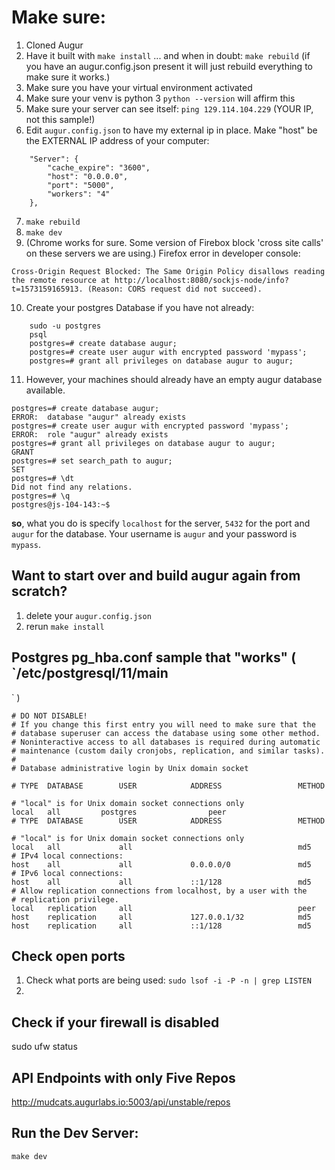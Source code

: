 # Make sure: 
1. Cloned Augur
2. Have it built with `make install` ... and when in doubt: `make rebuild` (if you have an augur.config.json present it will just rebuild everything to make sure it works.)
3. Make sure you have your virtual environment activated
4. Make sure your venv is python 3 `python --version` will affirm this
5. Make sure your server can see itself: `ping 129.114.104.229` (YOUR IP, not this sample!)
6. Edit `augur.config.json` to have my external ip in place. Make "host" be the EXTERNAL IP address of your computer:
```
    "Server": {
        "cache_expire": "3600",
        "host": "0.0.0.0",
        "port": "5000",
        "workers": "4"
    },
```
7. `make rebuild`
8. `make dev`
9. (Chrome works for sure. Some version of Firebox block 'cross site calls' on these servers we are using.) Firefox error in developer console: 
```
Cross-Origin Request Blocked: The Same Origin Policy disallows reading the remote resource at http://localhost:8080/sockjs-node/info?t=1573159165913. (Reason: CORS request did not succeed).
```
10. Create your postgres Database if you have not already: 
```
    sudo -u postgres 
    psql
    postgres=# create database augur;
    postgres=# create user augur with encrypted password 'mypass';
    postgres=# grant all privileges on database augur to augur;
```
11. However, your machines should already have an empty augur database available.
```
postgres=# create database augur;
ERROR:  database "augur" already exists
postgres=# create user augur with encrypted password 'mypass';
ERROR:  role "augur" already exists
postgres=# grant all privileges on database augur to augur;
GRANT
postgres=# set search_path to augur;
SET
postgres=# \dt
Did not find any relations.
postgres=# \q
postgres@js-104-143:~$ 
```
**so**, what you do is specify `localhost` for the server, `5432` for the port and `augur` for the database. Your username is `augur` and your password is `mypass`. 


## Want to start over and build augur again from scratch?
1. delete your `augur.config.json`
2. rerun `make install`


## Postgres pg_hba.conf sample that "works" ( `/etc/postgresql/11/main
` )
```
# DO NOT DISABLE!
# If you change this first entry you will need to make sure that the
# database superuser can access the database using some other method.
# Noninteractive access to all databases is required during automatic
# maintenance (custom daily cronjobs, replication, and similar tasks).
#
# Database administrative login by Unix domain socket

# TYPE  DATABASE        USER            ADDRESS                 METHOD

# "local" is for Unix domain socket connections only
local   all         postgres                peer
# TYPE  DATABASE        USER            ADDRESS                 METHOD

# "local" is for Unix domain socket connections only
local   all             all                                     md5 
# IPv4 local connections:
host    all             all             0.0.0.0/0               md5 
# IPv6 local connections:
host    all             all             ::1/128                 md5
# Allow replication connections from localhost, by a user with the
# replication privilege.
local   replication     all                                     peer
host    replication     all             127.0.0.1/32            md5
host    replication     all             ::1/128                 md5
```

## Check open ports
1. Check what ports are being used: `sudo lsof -i -P -n | grep LISTEN`
2. 


## Check if your firewall is disabled
sudo ufw status

## API Endpoints with only Five Repos
http://mudcats.augurlabs.io:5003/api/unstable/repos

## Run the Dev Server: 
`make dev`
